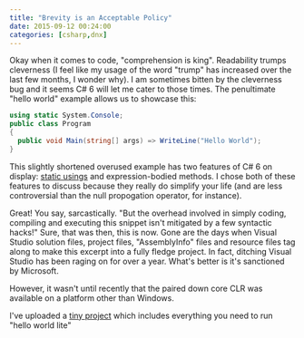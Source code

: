 ```yaml
---
title: "Brevity is an Acceptable Policy"
date: 2015-09-12 00:24:00
categories: [csharp,dnx]
---
```

Okay when it comes to code, "comprehension is king". Readability trumps cleverness (I feel like my usage of the word "trump" has increased over the last few months, I wonder why). I am sometimes bitten by the cleverness bug and it seems C# 6 will let me cater to those times. The penultimate "hello world" example allows us to showcase this:

```csharp
using static System.Console;
public class Program
{
  public void Main(string[] args) => WriteLine("Hello World");
}
```

This slightly shortened overused example has two features of C# 6 on display: [static usings](https://msdn.microsoft.com/en-us/magazine/dn879355.aspx) and expression-bodied methods. I chose both of these features to discuss because they really do simplify your life (and are less controversial than the null propogation operator, for instance).

Great! You say, sarcastically. "But the overhead involved in simply coding, compiling and executing this snippet isn't mitigated by a few syntactic hacks!" Sure, that was then, this is now. Gone are the days when Visual Studio solution files, project files, "AssemblyInfo" files and resource files tag along to make this excerpt into a fully fledge project. In fact, ditching Visual Studio has been raging on for over a year. What's better is it's sanctioned by Microsoft.

However, it wasn't until recently that the paired down core CLR was available on a platform other than Windows.

I've uploaded a [tiny project](https://github.com/mishfit/hello-lite) which includes everything you need to run "hello world lite"



